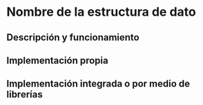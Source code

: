 # **Nombre de la estructura de dato**

## **Descripción y funcionamiento**

## **Implementación propia**

## **Implementación integrada o por medio de librerías**

